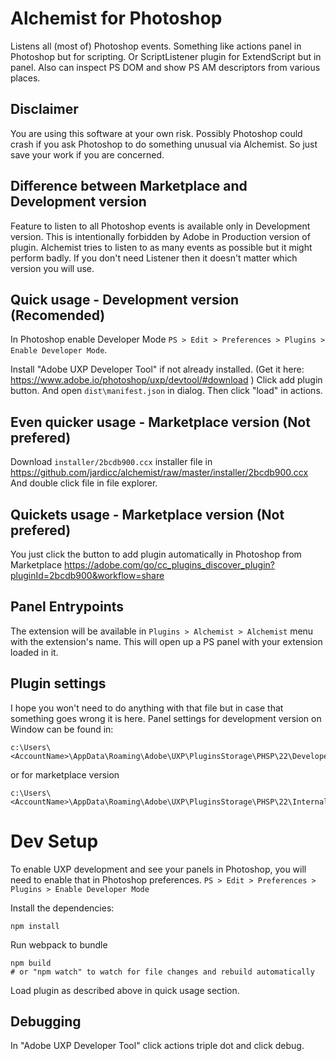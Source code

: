 # Alchemist for Photoshop

Listens all (most of) Photoshop events. Something like actions panel in Photoshop but for scripting. Or ScriptListener plugin for ExtendScript but in panel. Also can inspect PS DOM and show PS AM descriptors from various places.

## Disclaimer
You are using this software at your own risk. Possibly Photoshop could crash if you ask Photoshop to do something unusual via Alchemist. So just save your work if you are concerned.

## Difference between Marketplace and Development version
Feature to listen to all Photoshop events is available only in Development version. This is intentionally forbidden by Adobe in Production version of plugin. Alchemist tries to listen to as many events as possible but it might perform badly. If you don't need Listener then it doesn't matter which version you will use.

## Quick usage - Development version (Recomended)
In Photoshop enable Developer Mode `PS > Edit > Preferences > Plugins > Enable Developer Mode`.

Install "Adobe UXP Developer Tool" if not already installed. (Get it here: https://www.adobe.io/photoshop/uxp/devtool/#download ) 
Click add plugin button. And open `dist\manifest.json` in dialog. Then click "load" in actions.

## Even quicker usage - Marketplace version  (Not prefered)
Download `installer/2bcdb900.ccx` installer file in https://github.com/jardicc/alchemist/raw/master/installer/2bcdb900.ccx And double click file in file explorer.

## Quickets usage - Marketplace version  (Not prefered)
You just click the button to add plugin automatically in Photoshop from Marketplace https://adobe.com/go/cc_plugins_discover_plugin?pluginId=2bcdb900&workflow=share

## Panel Entrypoints
The extension will be available in `Plugins > Alchemist > Alchemist` menu with the extension's name. This will open up a PS panel with your extension loaded in it.

## Plugin settings
I hope you won't need to do anything with that file but in case that something goes wrong it is here.
Panel settings for development version on Window can be found in: 
```
c:\Users\<AccountName>\AppData\Roaming\Adobe\UXP\PluginsStorage\PHSP\22\Developer\cz.bereza.alchemist\PluginData\settings.json
```

or for marketplace version
```
c:\Users\<AccountName>\AppData\Roaming\Adobe\UXP\PluginsStorage\PHSP\22\Internal\cz.bereza.alchemist\PluginData\settings.json
```


# Dev Setup
To enable UXP development and see your panels in Photoshop, you will need to enable that in Photoshop preferences.
`PS > Edit > Preferences > Plugins > Enable Developer Mode`

Install the dependencies:

```
npm install
```

Run webpack to bundle

```
npm build
# or "npm watch" to watch for file changes and rebuild automatically
```
Load plugin as described above in quick usage section.

## Debugging

In "Adobe UXP Developer Tool" click actions triple dot and click debug.
